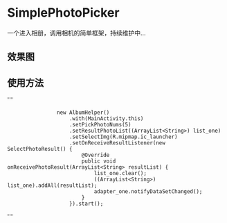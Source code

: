 # SimplePhotoPicker
一个进入相册，调用相机的简单框架，持续维护中...

效果图
---------------


使用方法
-------
'''

                    new AlbumHelper()
                        .with(MainActivity.this)
                        .setPickPhotoNums(5)
                        .setResultPhotoList((ArrayList<String>) list_one)
                        .setSelectImg(R.mipmap.ic_launcher)
                        .setOnReceiveResultListener(new SelectPhotoResult() {
                            @Override
                            public void onReceivePhotoResult(ArrayList<String> resultList) {
                                list_one.clear();
                                ((ArrayList<String>) list_one).addAll(resultList);
                                adapter_one.notifyDataSetChanged();
                            }
                        }).start();

'''
